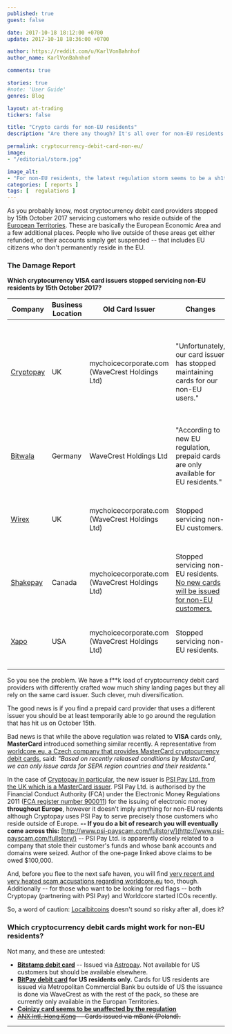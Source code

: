 ```yaml
---
published: true
guest: false

date: 2017-10-18 18:12:00 +0700
update: 2017-10-18 18:36:00 +0700

author: https://reddit.com/u/KarlVonBahnhof
author_name: KarlVonBahnhof

comments: true

stories: true
#note: 'User Guide'
genres: Blog

layout: at-trading
tickers: false

title: "Crypto cards for non-EU residents"
description: "Are there any though? It's all over for non-EU residents and what's miraculously left gets scam accusations left right and center. Stay with your LBC cash, folks. There's also LocalEthereum now, don't forget that."

permalink: cryptocurrency-debit-card-non-eu/
image:
- "/editorial/storm.jpg"

image_alt:
- "For non-EU residents, the latest regulation storm seems to be a sh1tshorm. Storm image via Pexels."
categories: [ reports ]
tags: [  regulations ]
---
```


As you probably know, most cryptocurrency debit card providers stopped by 15th October 2017 servicing customers who reside outside of the [European Territories](https://mychoicecorporate.com/visa-card-issuance-list/). These are basically the European Economic Area and a few additional places. People who live outside of these areas get either refunded, or their accounts simply get suspended -- that includes EU citizens who don't permanently reside in the EU.

### The Damage Report

**Which cryptocurrency VISA card issuers stopped servicing non-EU residents by 15th October 2017?**

| Company   | Business Location | Old Card Issuer | Changes | Refund                                        |
|-----------|-------------------|-------------|---------|-----------------------------------------------|
| [Cryptopay](https://cryptopay.me) | UK |    mychoicecorporate.com (WaveCrest Holdings Ltd)     | "Unfortunately, our card issuer has stopped maintaining cards for our non-EU users." | Free card replacement **in EUR** for affected customers with promo code `PLASTIC-REISSUE`. (USD and GBP cards N/A) |
| [Bitwala](https://www.bitwala.com/)  | Germany | WaveCrest Holdings Ltd  |    "According to new EU regulation, prepaid cards are only available for EU residents."     | ? |
| [Wirex](https://wirexapp.com/)|UK| mychoicecorporate.com (WaveCrest Holdings Ltd) | Stopped servicing non-EU customers. | [No refund, free replacement card for non-EU people is in the works.](https://wirexapp.com/will-my-wirex-card-still-work-oct-15/) |
| [Shakepay](https://shakepay.co/)|Canada| mychoicecorporate.com (WaveCrest Holdings Ltd) | Stopped servicing non-EU residents. [No new cards will be issued for non-EU customers.](http://blog.shakepay.co/2017/updated-list-of-countries/) | [Request a refund](http://help.shakepay.co/visa-debit-card/how-refunds-will-work)|
| [Xapo](https://xapo.com/)|USA|mychoicecorporate.com (WaveCrest Holdings Ltd)|Stopped servicing non-EU residents. | [No refund but orders were suspended soon enough.](https://blog.xapo.com/xapo-debit-card-update/) |

So you see the problem. We have a f**k load of cryptocurrency debit card providers with differently crafted wow much shiny landing pages but they all rely on the same card issuer. Such clever, muh diversification.

The good news is if you find a prepaid card provider that uses a different issuer you should be at least temporarily able to go around the regulation that has hit us on October 15th.

Bad news is that while the above regulation was related to **VISA** cards only, **MasterCard** introduced something similar recently. A representative from [worldcore.eu, a Czech company that provides MasterCard cryptocurrency debit cards](https://worldcore.eu/Prepaid-debit-card), said: *"Based on recently released conditions by MasterCard, we can only issue cards for SEPA region countries and their residents."*


In the case of [Cryptopay in particular](https://bitcointalk.org/index.php?topic=1384807.msg21772590#msg21772590), the new issuer is [PSI Pay Ltd. from the UK which is a MasterCard issuer](http://www.psi-pay.co.uk/product/physical-payment-card). PSI Pay Ltd. is authorised by the Financial Conduct Authority (FCA) under the Electronic Money Regulations 2011 ([FCA register number 900011](https://register.fca.org.uk/ShPo_FirmDetailsPage?id=001b000000m4IWsAAM)) for the issuing of electronic money **throughout Europe**, however it doesn't imply anything for non-EU residents although Cryptopay uses PSI Pay to serve precisely those customers who reside outside of Europe. **-- If you do a bit of research you will eventually come across this:** [http://www.psi-payscam.com/fullstory/](http://www.psi-payscam.com/fullstory/) -- PSI Pay Ltd. is apparently closely related to a company that stole their customer's funds and whose bank accounts and domains were seized. Author of the one-page linked above claims to be owed $100,000.

And, before you flee to the next safe haven, you will find [very recent and very heated scam accusations regarding worldcore.eu](https://bitcointalk.org/index.php?topic=2236259.new) too, though. Additionally -- for those who want to be looking for red flags -- both Cryptopay (partnering with PSI Pay) and Worldcore started ICOs recently.

So, a word of caution: [Localbitcoins](https://localbitcoins.com/?ref=4nq3) doesn't sound so risky after all, does it?

### Which cryptocurrency debit cards might work for non-EU residents?

Not many, and these are untested:

* **[Bitstamp debit card](https://www.bitstamp.net/article/bitstamp-new-usd-eur-gbp-denominated-debit-card/)** -- Issued via [Astropay](https://www.astropaycard.com/). Not available for US customers but should be available elsewhere.
* **[BitPay debit card](https://support.bitpay.com/hc/en-us/articles/115005033763-Where-is-the-BitPay-Card-available-) for US residents only.** Cards for US residents are issued via Metropolitan Commercial Bank bu outside of US the issuance is done via WaveCrest as with the rest of the pack, so these are currently only available in the Europan Territories.
* **[Coinizy card seems to be unaffected by the regulation](https://www.coinizy.com/en/knowledge_base/is-available-country)**
* ~~[ANX Intl, Hong Kong](https://anxpro.com/pages/card) -- Cards issued via mBank (Poland).~~

_________________
